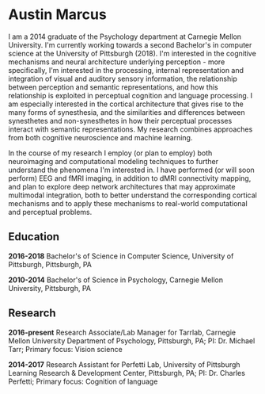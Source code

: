 # Austin Marcus

I am a 2014 graduate of the Psychology department at Carnegie Mellon University. I'm currently working towards a second Bachelor's in computer science at the University of Pittsburgh (2018). I'm interested in the cognitive mechanisms and neural architecture underlying perception - more specifically, I'm interested in the processing, internal representation and integration of visual and auditory sensory information, the relationship between perception and semantic representations, and how this relationship is exploited in perceptual cognition and language processing. I am especially interested in the cortical architecture that gives rise to the many forms of synesthesia, and the similarities and differences between synesthetes and non-synesthetes in how their perceptual processes interact with semantic representations. My research combines approaches from both cognitive neuroscience and machine learning.

In the course of my research I employ (or plan to employ) both neuroimaging and computational modeling techniques to further understand the phenomena I'm interested in. I have performed (or will soon perform) EEG and fMRI imaging, in addition to dMRI connectivity mapping, and plan to explore deep network architectures that may approximate multimodal integration, both to better understand the corresponding cortical mechanisms and to apply these mechanisms to real-world computational and perceptual problems.

## Education

**2016-2018** Bachelor's of Science in Computer Science, University of Pittsburgh, Pittsburgh, PA

**2010-2014** Bachelor's of Science in Psychology, Carnegie Mellon University, Pittsburgh, PA

## Research

**2016-present** Research Associate/Lab Manager for Tarrlab, Carnegie Mellon University Department of Psychology, Pittsburgh, PA; PI: Dr. Michael Tarr; Primary focus: Vision science

**2014-2017** Research Assistant for Perfetti Lab, University of Pittsburgh Learning Research & Development Center, Pittsburgh, PA; PI: Dr. Charles Perfetti; Primary focus: Cognition of language

